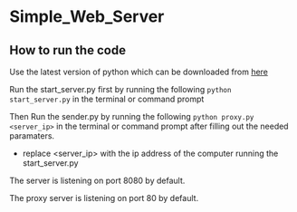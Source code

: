 # Simple_Web_Server

## How to run the code
Use the latest version of python which can be downloaded from [here](https://www.python.org/downloads/)

Run the start_server.py first by running the following `python start_server.py` in the terminal or command prompt

Then Run the sender.py by running the following `python proxy.py <server_ip>` in the terminal or command prompt after filling out the needed paramaters.

* replace <server_ip> with the ip address of the computer running the start_server.py

The server is listening on port 8080 by default.

The proxy server is listening on port 80 by default.